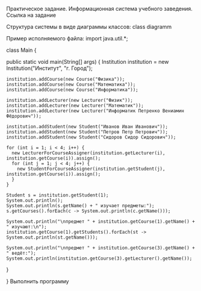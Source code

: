 Практическое задание.
Информационная система учебного заведения.
Ссылка на задание

Структура системы в виде диаграммы классов:
class diagramm

Пример исполняемого файла:
import java.util.*;

class Main {

  public static void main(String[] args) {
    Institution institution = new Institution("Институт", "г. Город");
    
    institution.addCourse(new Course("Физика"));
    institution.addCourse(new Course("Математика"));
    institution.addCourse(new Course("Информатика"));

    institution.addLecturer(new Lecturer("Физик"));
    institution.addLecturer(new Lecturer("Математик"));
    institution.addLecturer(new Lecturer("Информатик Петренко Вениамин Фёдорович"));

    institution.addStudent(new Student("Иванов Иван Иванович"));
    institution.addStudent(new Student("Петров Петр Петрович"));
    institution.addStudent(new Student("Сидоров Сидор Сидорович"));

    for (int i = 1; i < 4; i++) { 
      new LecturerForCourseAssigner(institution.getLecturer(i), institution.getCourse(i)).assign();
      for (int j = 1; j < 4; j++) { 
        new StudentForCourseAssigner(institution.getStudent(j), institution.getCourse(i)).assign();
      }
    }

    Student s = institution.getStudent(1);
    System.out.println();
    System.out.println(s.getName() + " изучает предметы:");
    s.getCourses().forEach(c -> System.out.println(c.getName()));

    System.out.println("\nпредмет " + institution.getCourse(1).getName() + " изучают:\n");
    institution.getCourse(1).getStudents().forEach(st -> System.out.println(st.getName()));
    
    System.out.println("\nпредмет " + institution.getCourse(3).getName() + " ведёт:");
    System.out.println(institution.getCourse(3).getLecturer().getName());
  }

}
Выполнить программу
